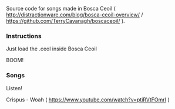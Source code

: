 Source code for songs made in Bosca Ceoil ( http://distractionware.com/blog/bosca-ceoil-overview/  / https://github.com/TerryCavanagh/boscaceoil/ ).

### Instructions

Just load the .ceol inside Bosca Ceoil

BOOM!

### Songs

Listen!

Crispus - Woah ( https://www.youtube.com/watch?v=ptiRVtFOmrI )
